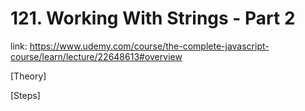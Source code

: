 # 121. Working With Strings - Part 2
link: https://www.udemy.com/course/the-complete-javascript-course/learn/lecture/22648613#overview


[Theory]




[Steps]



